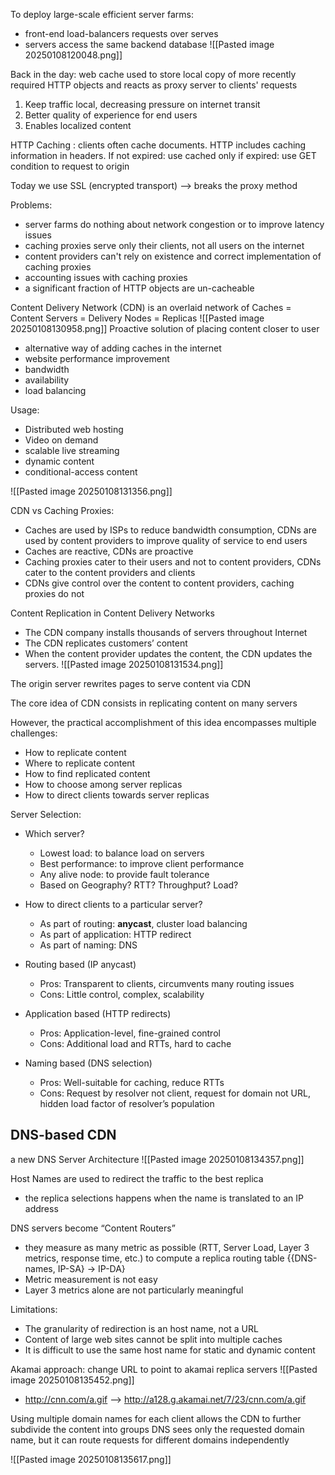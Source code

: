 To deploy large-scale efficient server farms:
- front-end load-balancers requests over serves
- servers access the same backend database
![[Pasted image 20250108120048.png]]

Back in the day: web cache used to store local copy of more recently required HTTP objects and reacts as proxy server to clients' requests
1. Keep traffic local, decreasing pressure on internet transit
2. Better quality of experience for end users
3. Enables localized content

HTTP Caching : clients often cache documents. HTTP includes caching information in headers.
If not expired: use cached only
if expired: use GET condition to request to origin

Today we use SSL (encrypted transport) --> breaks the proxy method

Problems: 
- server farms do nothing about network congestion or to improve latency issues
- caching proxies serve only their clients, not all users on the internet
- content providers can't rely on existence and correct implementation of caching proxies
- accounting issues with caching proxies
- a significant fraction of HTTP objects are un-cacheable

Content Delivery Network (CDN) is an overlaid network of Caches = Content Servers = Delivery Nodes = Replicas
![[Pasted image 20250108130958.png]]
Proactive solution of placing content closer to user

- alternative way of adding caches in the internet
- website performance improvement
- bandwidth
- availability
- load balancing

Usage: 
- Distributed web hosting
- Video on demand
- scalable live streaming
- dynamic content
- conditional-access content

![[Pasted image 20250108131356.png]]

CDN vs Caching Proxies:
- Caches are used by ISPs to reduce bandwidth consumption, CDNs are used by content providers to improve quality of service to end users
- Caches are reactive, CDNs are proactive
- Caching proxies cater to their users and not to content providers, CDNs cater to the content providers and clients
- CDNs give control over the content to content providers, caching proxies do not

Content Replication in Content Delivery Networks
- The CDN company installs thousands of servers throughout Internet
- The CDN replicates customers’ content
- When the content provider updates the content, the CDN updates the servers.
![[Pasted image 20250108131534.png]]

The origin server rewrites pages to serve content via CDN

The core idea of CDN consists in replicating content on many servers

However, the practical accomplishment of this idea encompasses multiple challenges:
- How to replicate content
- Where to replicate content
- How to find replicated content
- How to choose among server replicas
- How to direct clients towards server replicas

Server Selection:
- Which server?
	- Lowest load: to balance load on servers
	- Best performance: to improve client performance 
	- Any alive node: to provide fault tolerance
	- Based on Geography? RTT? Throughput? Load?

- How to direct clients to a particular server? 
	- As part of routing: **anycast**, cluster load balancing 
	- As part of application: HTTP redirect 
	- As part of naming: DNS

-  Routing based (IP anycast)
	- Pros: Transparent to clients, circumvents many routing issues
	- Cons: Little control, complex, scalability 
- Application based (HTTP redirects)
	- Pros: Application-level, fine-grained control 
	- Cons: Additional load and RTTs, hard to cache 
- Naming based (DNS selection) 
	- Pros: Well-suitable for caching, reduce RTTs
	- Cons: Request by resolver not client, request for domain not URL, hidden load factor of resolver’s population

## DNS-based CDN
a new DNS Server Architecture
![[Pasted image 20250108134357.png]]

Host Names are used to redirect the traffic to the best replica 
- the replica selections happens when the name is translated to an IP address

DNS servers become “Content Routers” 
- they measure as many metric as possible (RTT, Server Load, Layer 3 metrics, response time, etc.) to compute a replica routing table {{DNS-names, IP-SA} → IP-DA}
- Metric measurement is not easy
- Layer 3 metrics alone are not particularly meaningful

Limitations:
- The granularity of redirection is an host name, not a URL
- Content of large web sites cannot be split into multiple caches
- It is difficult to use the same host name for static and dynamic content

Akamai approach: change URL to point to akamai replica servers
![[Pasted image 20250108135452.png]]
- http://cnn.com/a.gif --> http://a128.g.akamai.net/7/23/cnn.com/a.gif

Using multiple domain names for each client allows the CDN to further subdivide the content into groups
DNS sees only the requested domain name, but it can route requests for different domains independently

![[Pasted image 20250108135617.png]]

